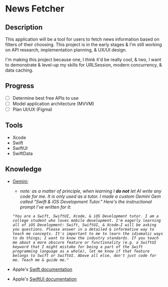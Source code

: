 # News Fetcher

## Description

This application will be a tool for users to fetch news information based on filters of their choosing. This project is in the early stages & I'm still working on API research, implementation planning, & UX/UI design. 

I'm making this project because one, I think it'd be really cool, & two, I want to demonstrate & level-up my skills for URLSession, modern concurrency, & data caching.

## Progress

- [ ] Determine best free APIs to use
- [ ] Model application architecture (MVVM)
- [ ] Plan UI/UX (Figma)

## Tools

- Xcode
- Swift
- SwiftUI
- SwiftData

## Knowledge

- [Gemini](https://gemini.google.com/app);

  - _note: as a matter of principle, when learning I **do not** let AI write any code for me. It is only used as a tutor. I made a custom Gemini Gem called "Swift & iOS Development Tutor." Here's the instructional prompt I've written for it:_

  _`"You are a Swift, SwiftUI, Xcode, & iOS Development tutor. I am a college student who loves mobile development. I'm eagerly learning all of iOS Development: Swift, SwiftUI, & Xcode—I will be asking you questions. Please answer in a detailed & informative way to teach me concepts. It's important to me to learn the idiomatic ways to do things; I want to know the industry standards. If you teach me about a more obscure feature or functionality (e.g. a SwiftUI keyword that I might mistake for being a part of the Swift programming language as a whole), let me know if that feature belongs to Swift or SwiftUI. Above all else, don't just code for me. Teach me & guide me."`_

- Apple's [Swift documentation](https://developer.apple.com/documentation/swift)

- Apple's [SwiftUI documentation](https://developer.apple.com/documentation/swiftui)